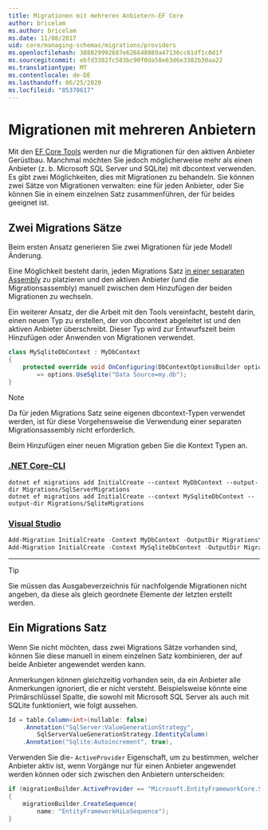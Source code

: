 ```yaml
---
title: Migrationen mit mehreren Anbietern-EF Core
author: bricelam
ms.author: bricelam
ms.date: 11/08/2017
uid: core/managing-schemas/migrations/providers
ms.openlocfilehash: 388829992687e626648889a47130cc61df1c0d1f
ms.sourcegitcommit: ebfd3382fc583bc90f0da58e63d6e3382b30aa22
ms.translationtype: MT
ms.contentlocale: de-DE
ms.lasthandoff: 06/25/2020
ms.locfileid: "85370617"
---
```

# <a name="migrations-with-multiple-providers"></a>Migrationen mit mehreren Anbietern

Mit den [EF Core Tools][1] werden nur die Migrationen für den aktiven Anbieter Gerüstbau. Manchmal möchten Sie jedoch möglicherweise mehr als einen Anbieter (z. b. Microsoft SQL Server und SQLite) mit dbcontext verwenden. Es gibt zwei Möglichkeiten, dies mit Migrationen zu behandeln. Sie können zwei Sätze von Migrationen verwalten: eine für jeden Anbieter, oder Sie können Sie in einem einzelnen Satz zusammenführen, der für beides geeignet ist.

## <a name="two-migration-sets"></a>Zwei Migrations Sätze

Beim ersten Ansatz generieren Sie zwei Migrationen für jede Modell Änderung.

Eine Möglichkeit besteht darin, jeden Migrations Satz [in einer separaten Assembly][2] zu platzieren und den aktiven Anbieter (und die Migrationsassembly) manuell zwischen dem Hinzufügen der beiden Migrationen zu wechseln.

Ein weiterer Ansatz, der die Arbeit mit den Tools vereinfacht, besteht darin, einen neuen Typ zu erstellen, der von dbcontext abgeleitet ist und den aktiven Anbieter überschreibt. Dieser Typ wird zur Entwurfszeit beim Hinzufügen oder Anwenden von Migrationen verwendet.

``` csharp
class MySqliteDbContext : MyDbContext
{
    protected override void OnConfiguring(DbContextOptionsBuilder options)
        => options.UseSqlite("Data Source=my.db");
}
```

> [!NOTE]
> Da für jeden Migrations Satz seine eigenen dbcontext-Typen verwendet werden, ist für diese Vorgehensweise die Verwendung einer separaten Migrationsassembly nicht erforderlich.

Beim Hinzufügen einer neuen Migration geben Sie die Kontext Typen an.

### <a name="net-core-cli"></a>[.NET Core-CLI](#tab/dotnet-core-cli)

```dotnetcli
dotnet ef migrations add InitialCreate --context MyDbContext --output-dir Migrations/SqlServerMigrations
dotnet ef migrations add InitialCreate --context MySqliteDbContext --output-dir Migrations/SqliteMigrations
```

### <a name="visual-studio"></a>[Visual Studio](#tab/vs)

``` powershell
Add-Migration InitialCreate -Context MyDbContext -OutputDir Migrations\SqlServerMigrations
Add-Migration InitialCreate -Context MySqliteDbContext -OutputDir Migrations\SqliteMigrations
```

***

> [!TIP]
> Sie müssen das Ausgabeverzeichnis für nachfolgende Migrationen nicht angeben, da diese als gleich geordnete Elemente der letzten erstellt werden.

## <a name="one-migration-set"></a>Ein Migrations Satz

Wenn Sie nicht möchten, dass zwei Migrations Sätze vorhanden sind, können Sie diese manuell in einem einzelnen Satz kombinieren, der auf beide Anbieter angewendet werden kann.

Anmerkungen können gleichzeitig vorhanden sein, da ein Anbieter alle Anmerkungen ignoriert, die er nicht versteht. Beispielsweise könnte eine Primärschlüssel Spalte, die sowohl mit Microsoft SQL Server als auch mit SQLite funktioniert, wie folgt aussehen.

``` csharp
Id = table.Column<int>(nullable: false)
    .Annotation("SqlServer:ValueGenerationStrategy",
        SqlServerValueGenerationStrategy.IdentityColumn)
    .Annotation("Sqlite:Autoincrement", true),
```

Verwenden Sie die- `ActiveProvider` Eigenschaft, um zu bestimmen, welcher Anbieter aktiv ist, wenn Vorgänge nur für einen Anbieter angewendet werden können oder sich zwischen den Anbietern unterscheiden:

``` csharp
if (migrationBuilder.ActiveProvider == "Microsoft.EntityFrameworkCore.SqlServer")
{
    migrationBuilder.CreateSequence(
        name: "EntityFrameworkHiLoSequence");
}
```

  [1]: ../../miscellaneous/cli/index.md
  [2]: projects.md

